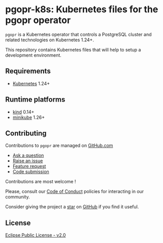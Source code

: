 # pgopr-k8s: Kubernetes files for the pgopr operator

`pgopr` is a Kubernetes operator that controls a PostgreSQL cluster and related technologies on Kubernetes 1.24+.

This repository contains Kubernetes files that will help to setup a development environment.

## Requirements

* [Kubernetes](https://kubernetes.io/) 1.24+

## Runtime platforms

* [kind](https://kind.sigs.k8s.io/) 0.14+
* [minikube](https://minikube.sigs.k8s.io/docs/) 1.26+

## Contributing

Contributions to `pgopr` are managed on [GitHub.com](https://github.com/pgopr/pgopr-k8s/)

* [Ask a question](https://github.com/pgopr/pgopr-k8s/discussions)
* [Raise an issue](https://github.com/pgopr/pgopr-k8s/issues)
* [Feature request](https://github.com/pgopr/pgopr-k8s/issues)
* [Code submission](https://github.com/pgopr/pgopr-k8s/pulls)

Contributions are most welcome !

Please, consult our [Code of Conduct](./CODE_OF_CONDUCT.md) policies for interacting in our
community.

Consider giving the project a [star](https://github.com/pgopr/pgopr-k8s/stargazers) on
[GitHub](https://github.com/pgopr/pgopr-k8s/) if you find it useful.

## License

[Eclipse Public License - v2.0](https://www.eclipse.org/legal/epl-2.0/)
